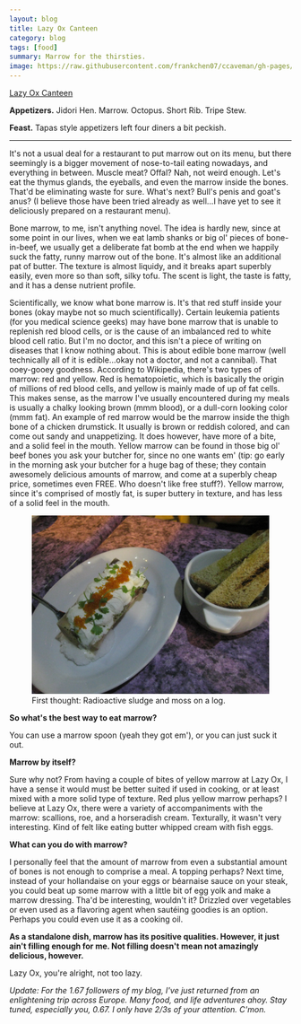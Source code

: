 ```yaml
---
layout: blog
title: Lazy Ox Canteen
category: blog
tags: [food]  
summary: Marrow for the thirsties.
image: https://raw.githubusercontent.com/frankchen07/ccaveman/gh-pages/images/blog/050412_loc_marrow_courtesy_fc.jpg
---
```


[Lazy Ox Canteen](http://www.yelp.com/biz/lazy-ox-canteen-los-angeles)

**Appetizers.** Jidori Hen. Marrow. Octopus. Short Rib. Tripe Stew.

**Feast.** Tapas style appetizers left four diners a bit peckish.

---

It's not a usual deal for a restaurant to put marrow out on its menu, but there seemingly is a bigger movement of nose-to-tail eating nowadays, and everything in between. Muscle meat? Offal? Nah, not weird enough. Let's eat the thymus glands, the eyeballs, and even the marrow inside the bones. That'd be eliminating waste for sure. What's next? Bull's penis and goat's anus? (I believe those have been tried already as well...I have yet to see it deliciously prepared on a restaurant menu).

Bone marrow, to me, isn't anything novel. The idea is hardly new, since at some point in our lives, when we eat lamb shanks or big ol' pieces of bone-in-beef, we usually get a deliberate fat bomb at the end when we happily suck the fatty, runny marrow out of the bone. It's almost like an additional pat of butter. The texture is almost liquidy, and it breaks apart superbly easily, even more so than soft, silky tofu. The scent is light, the taste is fatty, and it has a dense nutrient profile.

Scientifically, we know what bone marrow is. It's that red stuff inside your bones (okay maybe not so much scientifically). Certain leukemia patients (for you medical science geeks) may have bone marrow that is unable to replenish red blood cells, or is the cause of an imbalanced red to white blood cell ratio. But I'm no doctor, and this isn't a piece of writing on diseases that I know nothing about. This is about edible bone marrow (well technically all of it is edible...okay not a doctor, and not a cannibal). That ooey-gooey goodness. According to Wikipedia, there's two types of marrow: red and yellow. Red is hematopoietic, which is basically the origin of millions of red blood cells, and yellow is mainly made of up of fat cells. This makes sense, as the marrow I've usually encountered during my meals is usually a chalky looking brown (mmm blood), or a dull-corn looking color (mmm fat). An example of red marrow would be the marrow inside the thigh bone of a chicken drumstick. It usually is brown or reddish colored, and can come out sandy and unappetizing. It does however, have more of a bite, and a solid feel in the mouth. Yellow marrow can be found in those big ol' beef bones you ask your butcher for, since no one wants em' (tip: go early in the morning ask your butcher for a huge bag of these; they contain awesomely delicious amounts of marrow, and come at a superbly cheap price, sometimes even FREE. Who doesn't like free stuff?). Yellow marrow, since it's comprised of mostly fat, is super buttery in texture, and has less of a solid feel in the mouth.

<figure>
    <img src="https://raw.githubusercontent.com/frankchen07/ccaveman/gh-pages/images/blog/050412_loc_marrow_courtesy_fc.jpg"></img>
    <figcaption>First thought: Radioactive sludge and moss on a log.</figcaption>
</figure>

**So what's the best way to eat marrow?**

You can use a marrow spoon (yeah they got em'), or you can just suck it out.

**Marrow by itself?**

Sure why not? From having a couple of bites of yellow marrow at Lazy Ox, I have a sense it would must be better suited if used in cooking, or at least mixed with a more solid type of texture. Red plus yellow marrow perhaps? I believe at Lazy Ox, there were a variety of accompaniments with the marrow: scallions, roe, and a horseradish cream. Texturally, it wasn't very interesting. Kind of felt like eating butter whipped cream with fish eggs.

**What can you do with marrow?**

I personally feel that the amount of marrow from even a substantial amount of bones is not enough to comprise a meal. A topping perhaps? Next time, instead of your hollandaise on your eggs or béarnaise sauce on your steak, you could beat up some marrow with a little bit of egg yolk and make a marrow dressing. Tha'd be interesting, wouldn't it? Drizzled over vegetables or even used as a flavoring agent when sautéing goodies is an option. Perhaps you could even use it as a cooking oil.

**As a standalone dish, marrow has its positive qualities. However, it just ain't filling enough for me. Not filling doesn't mean not amazingly delicious, however.**

Lazy Ox, you're alright, not too lazy.

*Update: For the 1.67 followers of my blog, I've just returned from an enlightening trip across Europe. Many food, and life adventures ahoy. Stay tuned, especially you, 0.67. I only have 2/3s of your attention. C'mon.*
